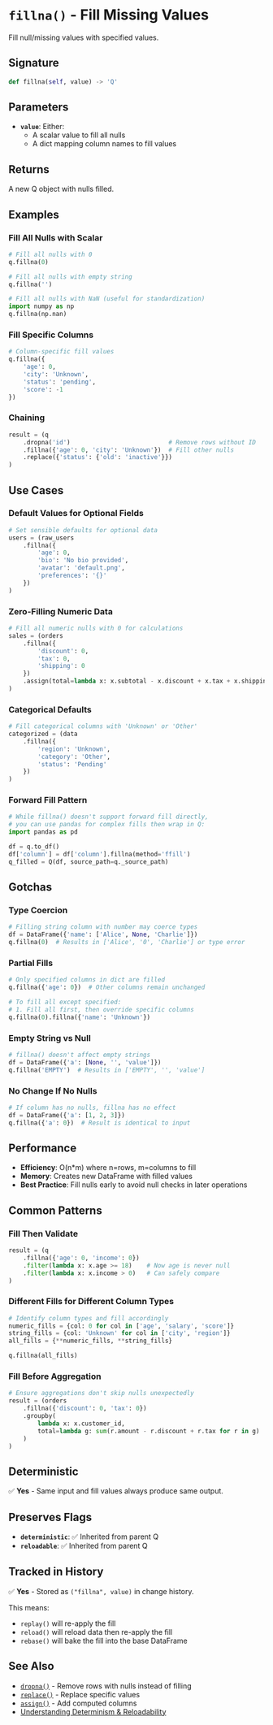 # `fillna()` - Fill Missing Values

Fill null/missing values with specified values.

## Signature

```python
def fillna(self, value) -> 'Q'
```

## Parameters

- **`value`**: Either:
  - A scalar value to fill all nulls
  - A dict mapping column names to fill values

## Returns

A new Q object with nulls filled.

## Examples

### Fill All Nulls with Scalar

```python
# Fill all nulls with 0
q.fillna(0)

# Fill all nulls with empty string
q.fillna('')

# Fill all nulls with NaN (useful for standardization)
import numpy as np
q.fillna(np.nan)
```

### Fill Specific Columns

```python
# Column-specific fill values
q.fillna({
    'age': 0,
    'city': 'Unknown',
    'status': 'pending',
    'score': -1
})
```

### Chaining

```python
result = (q
    .dropna('id')                           # Remove rows without ID
    .fillna({'age': 0, 'city': 'Unknown'})  # Fill other nulls
    .replace({'status': {'old': 'inactive'}})
)
```

## Use Cases

### Default Values for Optional Fields

```python
# Set sensible defaults for optional data
users = (raw_users
    .fillna({
        'age': 0,
        'bio': 'No bio provided',
        'avatar': 'default.png',
        'preferences': '{}'
    })
)
```

### Zero-Filling Numeric Data

```python
# Fill all numeric nulls with 0 for calculations
sales = (orders
    .fillna({
        'discount': 0,
        'tax': 0,
        'shipping': 0
    })
    .assign(total=lambda x: x.subtotal - x.discount + x.tax + x.shipping)
)
```

### Categorical Defaults

```python
# Fill categorical columns with 'Unknown' or 'Other'
categorized = (data
    .fillna({
        'region': 'Unknown',
        'category': 'Other',
        'status': 'Pending'
    })
)
```

### Forward Fill Pattern

```python
# While fillna() doesn't support forward fill directly,
# you can use pandas for complex fills then wrap in Q:
import pandas as pd

df = q.to_df()
df['column'] = df['column'].fillna(method='ffill')
q_filled = Q(df, source_path=q._source_path)
```

## Gotchas

### Type Coercion

```python
# Filling string column with number may coerce types
df = DataFrame({'name': ['Alice', None, 'Charlie']})
q.fillna(0)  # Results in ['Alice', '0', 'Charlie'] or type error
```

### Partial Fills

```python
# Only specified columns in dict are filled
q.fillna({'age': 0})  # Other columns remain unchanged

# To fill all except specified:
# 1. Fill all first, then override specific columns
q.fillna(0).fillna({'name': 'Unknown'})
```

### Empty String vs Null

```python
# fillna() doesn't affect empty strings
df = DataFrame({'a': [None, '', 'value']})
q.fillna('EMPTY')  # Results in ['EMPTY', '', 'value']
```

### No Change If No Nulls

```python
# If column has no nulls, fillna has no effect
df = DataFrame({'a': [1, 2, 3]})
q.fillna({'a': 0})  # Result is identical to input
```

## Performance

- **Efficiency**: O(n*m) where n=rows, m=columns to fill
- **Memory**: Creates new DataFrame with filled values
- **Best Practice**: Fill nulls early to avoid null checks in later operations

## Common Patterns

### Fill Then Validate

```python
result = (q
    .fillna({'age': 0, 'income': 0})
    .filter(lambda x: x.age >= 18)    # Now age is never null
    .filter(lambda x: x.income > 0)   # Can safely compare
)
```

### Different Fills for Different Column Types

```python
# Identify column types and fill accordingly
numeric_fills = {col: 0 for col in ['age', 'salary', 'score']}
string_fills = {col: 'Unknown' for col in ['city', 'region']}
all_fills = {**numeric_fills, **string_fills}

q.fillna(all_fills)
```

### Fill Before Aggregation

```python
# Ensure aggregations don't skip nulls unexpectedly
result = (orders
    .fillna({'discount': 0, 'tax': 0})
    .groupby(
        lambda x: x.customer_id,
        total=lambda g: sum(r.amount - r.discount + r.tax for r in g)
    )
)
```

## Deterministic

✅ **Yes** - Same input and fill values always produce same output.

## Preserves Flags

- **`deterministic`**: ✅ Inherited from parent Q
- **`reloadable`**: ✅ Inherited from parent Q

## Tracked in History

✅ **Yes** - Stored as `("fillna", value)` in change history.

This means:

- `replay()` will re-apply the fill
- `reload()` will reload data then re-apply the fill
- `rebase()` will bake the fill into the base DataFrame

## See Also

- [`dropna()`](dropna.md) - Remove rows with nulls instead of filling
- [`replace()`](replace.md) - Replace specific values
- [`assign()`](../data-manipulation/assign.md) - Add computed columns
- [Understanding Determinism & Reloadability](../concepts/understanding-determinism-reloadability.md)

